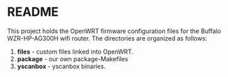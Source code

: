 # README

This project holds the OpenWRT firmware configuration files for the Buffalo WZR-HP-AG300H wifi router. The directories are organized as follows:

1. **files** - custom files linked into OpenWRT.
1. **package** - our own package-Makefiles
1. **yscanbox** - yscanbox binaries.
